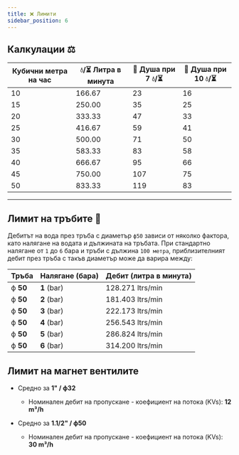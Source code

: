 ```yaml
---
title: ❌ Лимити
sidebar_position: 6
---
```



## Калкулации ⚖️

| Кубични метра на час | 💧/⏳ Литра в минута | 🛁 Душа при 7 💧/⏳ | 🛁 Душа при 10 💧/⏳ |
|-----------------------|----------------|-------------------|--------------------|
| 10                    | 166.67         | 23                | 16                 |
| 15                    | 250.00         | 35                | 25                 |
| 20                    | 333.33         | 47                | 33                 |
| 25                    | 416.67         | 59                | 41                 |
| 30                    | 500.00         | 71                | 50                 |
| 35                    | 583.33         | 83                | 58                 |
| 40                    | 666.67         | 95                | 66                 |
| 45                    | 750.00         | 107               | 75                 |
| 50                    | 833.33         | 119               | 83                 |




---

## Лимит на тръбите 🚿
Дебитът на вода през тръба с диаметър  ``ф50`` зависи от няколко фактора, като налягане на водата и дължината на тръбата. При стандартно налягане от ``1`` до ``6`` бара и тръби с дължина ``100 метра``, приблизителният дебит през тръба с такъв диаметър може да варира между:


|  Тръба   | Налягане (бара) | Дебит (литра в минута)|
|----------|-----------------|-----------------------|
| ф **50** | **1** (bar)     | 128.271 ltrs/min      |
| ф **50** | **2** (bar)     | 181.403 ltrs/min      |
| ф **50** | **3** (bar)     | 222.173 ltrs/min      |      
| ф **50** | **4** (bar)     | 256.543 ltrs/min  |
| ф **50** | **5** (bar)     | 286.824 ltrs/min      |
| ф **50** | **6** (bar)     | 314.200 ltrs/min      |


## Лимит на магнет вентилите


- Средно за **1" / ф32**
    - Номинален дебит на прoпускане - коефициент на потока (KVs): **12 m³/h**

- Средно за **1.1/2" / ф50**
    - Номинален дебит на прoпускане - коефициент на потока (KVs): **30 m³/h**
